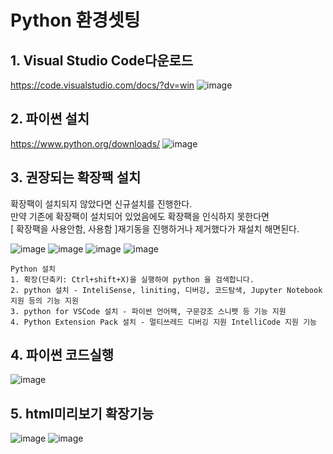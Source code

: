 # Python 환경셋팅

## 1. Visual Studio Code다운로드

https://code.visualstudio.com/docs/?dv=win
![image](https://user-images.githubusercontent.com/96629767/153526978-861686dd-74c8-4e17-8a6b-d135a515e414.png)

## 2. 파이썬 설치

https://www.python.org/downloads/
![image](https://user-images.githubusercontent.com/96629767/153527291-4f03dc4c-91f3-4810-9d21-b16c1a489cea.png)


## 3. 권장되는 확장팩 설치
확장팩이 설치되지 않았다면 신규설치를 진행한다.<br>
만약 기존에 확장팩이 설치되어 있었음에도 확장팩을 인식하지 못한다면<br>
[ 확장팩을 사용안함, 사용함 ]재기동을 진행하거나 제거했다가 재설치 해면된다.<br>

![image](https://user-images.githubusercontent.com/96629767/153624428-73488534-e76d-4da9-b18e-454eefd23e46.png)
![image](https://user-images.githubusercontent.com/96629767/153527442-d3b6f70b-eda7-4859-bcc3-71a70490c9ba.png)
![image](https://user-images.githubusercontent.com/96629767/153626187-123b452a-e122-495f-a18d-399626750fe5.png)
![image](https://user-images.githubusercontent.com/96629767/153702544-5d7790dc-da9c-432e-8900-25c416a109a5.png)
```
Python 설치
1. 확장(단축키: Ctrl+shift+X)을 실행하여 python 을 검색합니다.
2. python 설치 - InteliSense, liniting, 디버깅, 코드탐색, Jupyter Notebook 지원 등의 기능 지원
3. python for VSCode 설치 - 파이썬 언어팩, 구문강조 스니펫 등 기능 지원
4. Python Extension Pack 설치 - 멀티쓰레드 디버깅 지원 IntelliCode 지원 기능
```

## 4. 파이썬 코드실행

![image](https://user-images.githubusercontent.com/96629767/153528210-39a0a5bd-7e88-4e04-baf1-7377af3cf54d.png)

## 5. html미리보기 확장기능
![image](https://user-images.githubusercontent.com/96629767/153541412-dbe25814-1298-4ee6-8e95-d70cbcd230ce.png)
![image](https://user-images.githubusercontent.com/96629767/153541707-64165d91-8d02-447e-9ac7-65c4a7711cfd.png)


